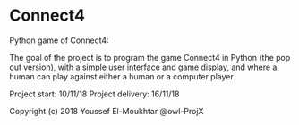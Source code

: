 # Connect4
Python game of Connect4:

 The goal of the project is to program the game Connect4 in Python (the pop out version), with a simple user interface and game display, and where a human can play against either a human or a computer player

Project start: 10/11/18
Project delivery: 16/11/18

Copyright (c) 2018 Youssef El-Moukhtar @owl-ProjX
